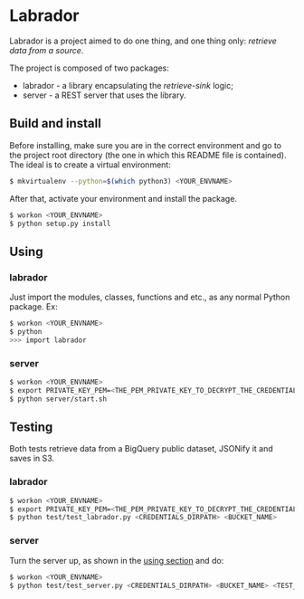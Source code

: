 # Labrador

Labrador is a project aimed to do one thing, and one thing only: *retrieve data from a source*.

The project is composed of two packages:

- labrador - a library encapsulating the *retrieve-sink* logic;
- server - a REST server that uses the library.


## Build and install

Before installing, make sure you are in the correct environment and go to the project root directory (the one in which this README file is contained). The ideal is to create a virtual environment:

```bash
$ mkvirtualenv --python=$(which python3) <YOUR_ENVNAME>
```

After that, activate your environment and install the package.

```bash
$ workon <YOUR_ENVNAME>
$ python setup.py install
```


## Using

### labrador

Just import the modules, classes, functions and etc., as any normal Python
package. Ex:

```bash
$ workon <YOUR_ENVNAME>
$ python
>>> import labrador
```

### server

```bash
$ workon <YOUR_ENVNAME>
$ export PRIVATE_KEY_PEM=<THE_PEM_PRIVATE_KEY_TO_DECRYPT_THE_CREDENTIALS>
$ python server/start.sh
```


## Testing

Both tests retrieve data from a BigQuery public dataset, JSONify it and saves in
S3.

### labrador

```bash
$ workon <YOUR_ENVNAME>
$ export PRIVATE_KEY_PEM=<THE_PEM_PRIVATE_KEY_TO_DECRYPT_THE_CREDENTIALS>
$ python test/test_labrador.py <CREDENTIALS_DIRPATH> <BUCKET_NAME>
```

### server

Turn the server up, as shown in the [using section](#server) and do:

```bash
$ workon <YOUR_ENVNAME>
$ python test/test_server.py <CREDENTIALS_DIRPATH> <BUCKET_NAME> <TEST_ID>
```
